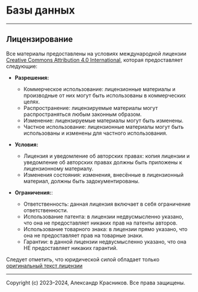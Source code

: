 # Базы данных

---

## Лицензирование

Все материалы предоставлены на условиях международной лицензии
[Creative Commons Attribution 4.0 International](./LICENSE.txt), которая предоставляет следующие:

- **Разрешения:**
  - Коммерческое использование: лицензионные материалы и производные от них могут быть использованы в коммерческих
  целях.
  - Распространение: лицензируемые материалы могут распространяться любым законным образом.
  - Изменение: лицензируемые материалы могут быть изменены.
  - Частное использование: лицензионные материалы могут быть использованы и изменены для частного использования.

- **Условия:**
  - Лицензия и уведомление об авторских правах: копия лицензии и уведомление об авторских правах должны быть приложены
  к лицензионному материалу.
  - Изменения состояния: изменения, внесённые в лицензионный материал, должны быть задокументированы.

- **Ограничения:**:
  - Ответственность: данная лицензия включает в себя ограничение ответственности.
  - Использование патента: в лицензии недвусмысленно указано, что она не предоставляет никаких прав на патенты авторов.
  - Использование товарного знака: в  лицензии прямо указано, что она не предоставляет прав на товарные знаки.
  - Гарантии: в данной лицензии недвусмысленно указано, что она НЕ предоставляет никаких гарантий.

Следует отметить, что юридической силой обладает только
[оригинальный текст лицензии](http://creativecommons.org/licenses/by/4.0/)

---

Copyright (c) 2023–2024, Александр Красников.
Все права защищены.
